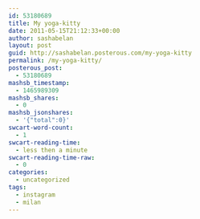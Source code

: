 ```yaml
---
id: 53180689
title: My yoga-kitty
date: 2011-05-15T21:12:33+00:00
author: sashabelan
layout: post
guid: http://sashabelan.posterous.com/my-yoga-kitty
permalink: /my-yoga-kitty/
posterous_post:
  - 53180689
mashsb_timestamp:
  - 1465989309
mashsb_shares:
  - 0
mashsb_jsonshares:
  - '{"total":0}'
swcart-word-count:
  - 1
swcart-reading-time:
  - less then a minute
swcart-reading-time-raw:
  - 0
categories:
  - uncategorized
tags:
  - instagram
  - milan
---
```

[](http://instagr.am/p/ES7tQ/)